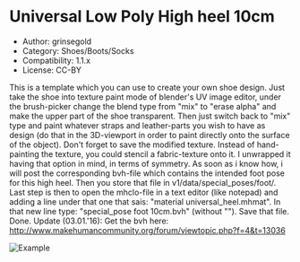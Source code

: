 # Universal Low Poly High heel 10cm

* Author: grinsegold
* Category: Shoes/Boots/Socks
* Compatibility: 1.1.x
* License: CC-BY

This is a template which you can use to create your own shoe design. Just take the shoe into texture paint mode of blender's UV image editor, under the brush-picker change the blend type from "mix" to "erase alpha" and make the upper part of the shoe transparent. Then just switch back to "mix" type and paint whatever straps and leather-parts you wish to have as design (do that in the 3D-viewport in order to paint directly onto the surface of the object). Don't forget to save the modified texture. Instead of hand-painting the texture, you could stencil a fabric-texture onto it. I unwrapped it having that option in mind, in terms of symmetry. As soon as i know how, i will post the corresponding bvh-file which contains the intended foot pose for this high heel. Then you store that file in v1/data/special_poses/foot/. Last step is then to open the mhclo-file in a text editor (like notepad) and adding a line under that one that sais: "material universal_heel.mhmat". In that new line type: "special_pose foot 10cm.bvh" (without ""). Save that file. Done.
Update (03.01.'16): Get the bvh here:
http://www.makehumancommunity.org/forum/viewtopic.php?f=4&t=13036

![Example](Universal_heel_demo.png)

